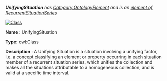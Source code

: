 ___UnifyingSituation__ 
 has
 [Category:OntologyElement](../../Category/OntologyElement "Category:OntologyElement") 
 and is an
 [element of](../../Property/ElementOf "Property:ElementOf") 
[RecurrentSituationSeries](../../Submissions/RecurrentSituationSeries "Submissions:RecurrentSituationSeries")_




  





[![Class](../../images/thumb/2/27/Class.gif/45px-Class.gif)](../../Image/Class.gif "Class")


__Name__ 
 : UnifyingSituation
 



__Type:__ 
 owl:Class
 



__Description__ 
 : A Unifying Situation is a situation involving a unifying factor, i.e. a concept classifying an element or property occurring in each situation member of a recurrent situation series, which unifies the collection and makes all the situations attributable to a homogeneous collection, and is valid at a specific time interval.